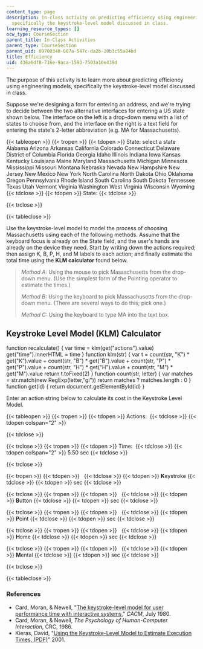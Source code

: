 ```yaml
---
content_type: page
description: In-class activity on predicting efficiency using engineering models,
  specifically the keystroke-level model discussed in class.
learning_resource_types: []
ocw_type: CourseSection
parent_title: In-Class Activities
parent_type: CourseSection
parent_uid: 09700340-607a-547c-da2b-20b3c55a84bd
title: Efficiency
uid: 436a6df8-716e-9aca-1593-7503a10e439d
---
```


The purpose of this activity is to learn more about predicting efficiency using engineering models, specifically the keystroke-level model discussed in class.

Suppose we're designing a form for entering an address, and we're trying to decide between the two alternative interfaces for entering a US state shown below. The interface on the left is a drop-down menu with a list of states to choose from, and the interface on the right is a text field for entering the state's 2-letter abbreviation (e.g. MA for Massachusetts).

{{< tableopen >}}
{{< tropen >}}
{{< tdopen >}}
State: select a state Alabama Arizona Arkansas California Colorado Connecticut Delaware District of Columbia Florida Georgia Idaho Illinois Indiana Iowa Kansas Kentucky Louisiana Maine Maryland Massachusetts Michigan Minnesota Mississippi Missouri Montana Nebraska Nevada New Hampshire New Jersey New Mexico New York North Carolina North Dakota Ohio Oklahoma Oregon Pennsylvania Rhode Island South Carolina South Dakota Tennessee Texas Utah Vermont Virginia Washington West Virginia Wisconsin Wyoming
{{< tdclose >}}
{{< tdopen >}}
State: 
{{< tdclose >}}

{{< trclose >}}

{{< tableclose >}}

Use the keystroke-level model to model the process of choosing Massachusetts using each of the following methods. Assume that the keyboard focus is already on the State field, and the user's hands are already on the device they need. Start by writing down the actions required; then assign K, B, P, H, and M labels to each action; and finally estimate the total time using the **KLM calculator** found below.

> _Method A:_ Using the mouse to pick Massachusetts from the drop-down menu. (Use the simplest form of the Pointing operator to estimate the times.)
> 
> _Method B:_ Using the keyboard to pick Massachusetts from the drop-down menu. (There are several ways to do this; pick one.)
> 
> _Method C:_ Using the keyboard to type MA into the text box.

Keystroke Level Model (KLM) Calculator
--------------------------------------

function recalculate() { var time = klm(get("actions").value) get("time").innerHTML = time } function klm(str) { var t = count(str, "K") \* get("K").value + count(str, "B") \* get("B").value + count(str, "P") \* get("P").value + count(str, "H") \* get("H").value + count(str, "M") \* get("M").value return t.toFixed(2) } function count(str, letter) { var matches = str.match(new RegExp(letter,"gi")) return matches ? matches.length : 0 } function get(id) { return document.getElementById(id) }

Enter an action string below to calculate its cost in the Keystroke Level Model.

{{< tableopen >}}
{{< tropen >}}
{{< tdopen >}}
Actions: 
{{< tdclose >}}
{{< tdopen colspan="2" >}}

{{< tdclose >}}

{{< trclose >}}
{{< tropen >}}
{{< tdopen >}}
Time: 
{{< tdclose >}}
{{< tdopen colspan="2" >}}
5.50 sec
{{< tdclose >}}

{{< trclose >}}

{{< tropen >}}
{{< tdopen >}}
 
{{< tdclose >}}
{{< tdopen >}}
**K**eystroke
{{< tdclose >}}
{{< tdopen >}}
 sec
{{< tdclose >}}

{{< trclose >}}
{{< tropen >}}
{{< tdopen >}}
 
{{< tdclose >}}
{{< tdopen >}}
**B**utton
{{< tdclose >}}
{{< tdopen >}}
 sec
{{< tdclose >}}

{{< trclose >}}
{{< tropen >}}
{{< tdopen >}}
 
{{< tdclose >}}
{{< tdopen >}}
**P**oint
{{< tdclose >}}
{{< tdopen >}}
 sec
{{< tdclose >}}

{{< trclose >}}
{{< tropen >}}
{{< tdopen >}}
 
{{< tdclose >}}
{{< tdopen >}}
**H**ome
{{< tdclose >}}
{{< tdopen >}}
 sec
{{< tdclose >}}

{{< trclose >}}
{{< tropen >}}
{{< tdopen >}}
 
{{< tdclose >}}
{{< tdopen >}}
**M**ental
{{< tdclose >}}
{{< tdopen >}}
 sec
{{< tdclose >}}

{{< trclose >}}

{{< tableclose >}}

### References

*   Card, Moran, & Newell, "[The keystroke-level model for user performance time with interactive systems](http://doi.acm.org/10.1145/358886.358895)," _CACM_, July 1980.
*   Card, Moran, & Newell, _The Psychology of Human-Computer Interaction_, CRC, 1986.
*   Kieras, David, "[Using the Keystroke-Level Model to Estimate Execution Times, (PDF)](http://www.cs.loyola.edu/~lawrie/CS774/S06/homework/klm.pdf)" 2001.